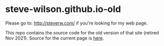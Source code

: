 # steve-wilson.github.io-old

Please go to: http://steverw.com/ if you're looking for my web page.

This repo contains the source code for the old version of that site (retired Nov 2021). Source for the current page is [here](https://github.com/steve-wilson/steve-wilson.github.io).
